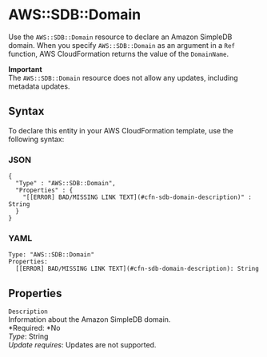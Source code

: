 # AWS::SDB::Domain<a name="aws-properties-simpledb"></a>

Use the `AWS::SDB::Domain` resource to declare an Amazon SimpleDB domain\. When you specify `AWS::SDB::Domain` as an argument in a `Ref` function, AWS CloudFormation returns the value of the `DomainName`\.

**Important**  
The `AWS::SDB::Domain` resource does not allow any updates, including metadata updates\.

## Syntax<a name="aws-resource-sdb-domain-syntax"></a>

To declare this entity in your AWS CloudFormation template, use the following syntax:

### JSON<a name="aws-resource-sdb-domain-syntax.json"></a>

```
{
  "Type" : "AWS::SDB::Domain",
  "Properties" : {
    "[[ERROR] BAD/MISSING LINK TEXT](#cfn-sdb-domain-description)" : String
  }
}
```

### YAML<a name="aws-resource-sdb-domain-syntax.yaml"></a>

```
Type: "AWS::SDB::Domain"
Properties: 
  [[ERROR] BAD/MISSING LINK TEXT](#cfn-sdb-domain-description): String
```

## Properties<a name="w3ab2c21c10d967b9"></a>

`Description`  
Information about the Amazon SimpleDB domain\.  
*Required: *No  
*Type*: String  
*Update requires*: Updates are not supported\.